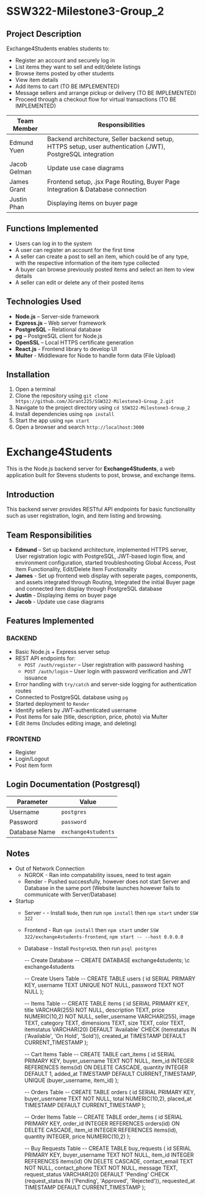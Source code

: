 # SSW322-Milestone3-Group_2

## Project Description

Exchange4Students enables students to:
- Register an account and securely log in
- List items they want to sell and edit/delete listings
- Browse items posted by other students
- View item details
- Add items to cart (TO BE IMPLEMENTED)
- Message sellers and arrange pickup or delivery (TO BE IMPLEMENTED)
- Proceed through a checkout flow for virtual transactions (TO BE IMPLEMENTED)

| Team Member      | Responsibilities |
|------------------|------------------|
| Edmund Yuen      | Backend architecture, Seller backend setup, HTTPS setup, user authentication (JWT), PostgreSQL integration |
| Jacob Gelman     | Update use case diagrams
| James Grant      | Frontend setup, .jsx Page Routing, Buyer Page Integration & Database connection 
| Justin Phan      | Displaying items on buyer page

## Functions Implemented
- Users can log in to the system
- A user can register an account for the first time
- A seller can create a post to sell an item, which could be of any type, with the respective information of the item type collected
- A buyer can browse previously posted items and select an item to view details
- A seller can edit or delete any of their posted items

## Technologies Used

- **Node.js** – Server-side framework
- **Express.js** – Web server framework
- **PostgreSQL** – Relational database
- **pg** – PostgreSQL client for Node.js
- **OpenSSL** – Local HTTPS certificate generation
- **React.js** - Frontend library to develop UI
- **Multer** - Middleware for Node to handle form data (File Upload)

## Installation
1. Open a terminal
2. Clone the repository using `git clone https://github.com/JGrant225/SSW322-Milestone3-Group_2.git`
3. Navigate to the project directory using `cd SSW322-Milestone3-Group_2`
4. Install dependencies using `npm install` 
5. Start the app using `npm start`
6. Open a browser and search `http://localhost:3000`

# Exchange4Students

This is the Node.js backend server for **Exchange4Students**, a web application built for Stevens students to post, browse, and exchange items.

## Introduction

This backend server provides RESTful API endpoints for basic functionality such as user registration, login, and item listing and browsing.

## Team Responsibilities

- **Edmund** – Set up backend architecture, implemented HTTPS server, User registration logic with PostgreSQL, JWT-based login flow, and environment configuration, started troubleshooting Global Access, Post Item Functionality, Edit/Delete Item Functionality
- **James** - Set up frontend web display with seperate pages, components, and assets integrated through Routing, Integrated the initial Buyer page and connected item display through PostgreSQL database
- **Justin** - Displaying items on buyer page
- **Jacob** - Update use case diagrams

## Features Implemented

### BACKEND
- Basic Node.js + Express server setup
- REST API endpoints for:
  - `POST /auth/register` – User registration with password hashing
  - `POST /auth/login` – User login with password verification and JWT issuance
- Error handling with `try/catch` and server-side logging for authentication routes
- Connected to PostgreSQL database using `pg`
- Started deployment to `Render`
- Identify sellers by JWT-authenticated username
- Post items for sale (title, description, price, photo) via Multer
- Edit items (Includes editing image, and deleting)

### FRONTEND
- Register
- Login/Logout
- Post item form

## Login Documentation (Postgresql)

| Parameter       | Value              |
|-----------------|--------------------|
| Username        | `postgres`         |
| Password        | `password`         |
| Database Name   | `exchange4students`|

## Notes
- Out of Network Connection
  - NGROK - Ran into compatability issues, need to test again
  - Render - Pushed successfully, however does not start Server and Database in the same port (Website launches however fails to communicate with Server/Database)
- Startup
  - Server - - Install `Node`, then run `npm install` then `npm start` under `SSW 322`
  - Frontend - Run `npm install` then `npm start` under `SSW 322/exchange4students-frontend`, `npm start -- --host 0.0.0.0`
  - Database - Install `PostgreSQL` then run `psql postgres`
    
    -- Create Database --
    CREATE DATABASE exchange4students;
    \c exchange4students

    -- Create Users Table --
    CREATE TABLE users (
      id SERIAL PRIMARY KEY,
      username TEXT UNIQUE NOT NULL,
      password TEXT NOT NULL
    );

    -- Items Table --
    CREATE TABLE items (
      id SERIAL PRIMARY KEY,
      title VARCHAR(255) NOT NULL,
      description TEXT,
      price NUMERIC(10,2) NOT NULL,
      seller_username VARCHAR(255),
      image TEXT,
      category TEXT,
      dimensions TEXT,
      size TEXT,
      color TEXT,
      itemstatus VARCHAR(20) DEFAULT 'Available' CHECK (itemstatus IN ('Available', 'On Hold', 'Sold')),
      created_at TIMESTAMP DEFAULT CURRENT_TIMESTAMP
    );

    -- Cart Items Table --
    CREATE TABLE cart_items (
      id SERIAL PRIMARY KEY,
      buyer_username TEXT NOT NULL,
      item_id INTEGER REFERENCES items(id) ON DELETE CASCADE,
      quantity INTEGER DEFAULT 1,
      added_at TIMESTAMP DEFAULT CURRENT_TIMESTAMP,
      UNIQUE (buyer_username, item_id)
    );

    -- Orders Table --
    CREATE TABLE orders (
      id SERIAL PRIMARY KEY,
      buyer_username TEXT NOT NULL,
      total NUMERIC(10,2),
      placed_at TIMESTAMP DEFAULT CURRENT_TIMESTAMP
    );

    -- Order Items Table --
    CREATE TABLE order_items (
      id SERIAL PRIMARY KEY,
      order_id INTEGER REFERENCES orders(id) ON DELETE CASCADE,
      item_id INTEGER REFERENCES items(id),
      quantity INTEGER,
      price NUMERIC(10,2)
    );

    -- Buy Requests Table --
    CREATE TABLE buy_requests (
      id SERIAL PRIMARY KEY,
      buyer_username TEXT NOT NULL,
      item_id INTEGER REFERENCES items(id) ON DELETE CASCADE,
      contact_email TEXT NOT NULL,
      contact_phone TEXT NOT NULL,
      message TEXT,
      request_status VARCHAR(20) DEFAULT 'Pending' CHECK (request_status IN ('Pending', 'Approved', 'Rejected')),
      requested_at TIMESTAMP DEFAULT CURRENT_TIMESTAMP
    );